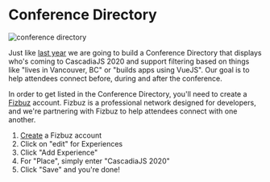# Conference Directory

![conference directory](${STATIC}/images/cjs19-directory.png)

Just like [last year](https://2019.cascadiajs.com/directory) we are going to build a Conference Directory that displays who's coming to CascadiaJS 2020 and support filtering based on things like "lives in Vancouver, BC" or "builds apps using VueJS". Our goal is to help attendees connect before, during and after the conference.

In order to get listed in the Conference Directory, you'll need to create a [Fizbuz](https://fizbuz.com) account. Fizbuz is a professional network designed for developers, and we're partnering with Fizbuz to help attendees connect with one another.

1. [Create](https://fizbuz.com/signup) a Fizbuz account
2. Click on "edit" for Experiences
3. Click "Add Experience"
4. For "Place", simply enter "CascadiaJS 2020"
5. Click "Save" and you're done!
